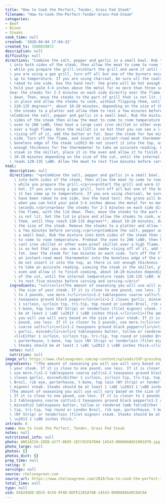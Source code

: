 ```yaml
---
title: "How to Cook the Perfect, Tender, Grass Fed Steak"
filename: "How-to-Cook-the-Perfect-Tender-Grass-Fed-Steak"
categories:
- Beef
- Bison
- Steaks
cook_time: null
created: '2020-04-04 17:04:32'
created_ts: 1586019872
description: null
difficulty: null
directions: "Combine the salt, pepper and garlic in a small bowl. Rub the mixture\
  \ into both sides of the steak, then allow the meat to come to room temperature\
  \ while you prepare the grill.\n\nStart the grill and warm it until it is hot. If\
  \ you are using a gas grill, turn off all but one of the burners once it has come\
  \ up to temperature. If you are using charcoal, be sure all the coals have been\
  \ raked to one side. Use the hand test: the grate will be hot enough when you can\
  \ hold your palm 3-4 inches above the metal for no more than three seconds.\n\n\
  Sear the steaks for 2-3 minutes on each side directly over the flame, with the lid\
  \ down. Then, move the steaks to the part of grill that is not lit. Set the lid\
  \ in place and allow the steaks to cook, without flipping them, until they reach\
  \ 120-135 degrees**, about 10-20 minutes, depending on the size of the steak. Remove\
  \ the steaks to a platter and allow them to rest a few minutes before serving.\n\
  \nCombine the salt, pepper and garlic in a small bowl. Rub the mixture into both\
  \ sides of the steak then allow the meat to come to room temperature. Preheat the\
  \ oven to 200 \xB0, then heat a large cast iron skillet or other oven-proof skillet\
  \ over a high flame. Once the skillet is so hot that you can see a little smoke\
  \ rising off of it, add the butter or fat. Sear the steak for two minutes on each\
  \ side. Turn off the flame, and insert an instant-read meat thermometer into the\
  \ boneless edge of the steak \u2013 do not insert it into the top, as there is not\
  \ enough thickness for the thermometer to take an accurate reading. Leaving the\
  \ steak in the skillet, place it in the oven and allow it to finish cooking, about\
  \ 10-20 minutes depending on the size of the cut, until the internal temperature\
  \ reads 120-135 \xB0. Allow the meat to rest five minutes before carving and serving."
html:
  description: null
  directions: "<p>Combine the salt, pepper and garlic in a small bowl. Rub the mixture\
    \ into both sides of the steak, then allow the meat to come to room temperature\
    \ while you prepare the grill.</p>\n<p>Start the grill and warm it until it is\
    \ hot. If you are using a gas grill, turn off all but one of the burners once\
    \ it has come up to temperature. If you are using charcoal, be sure all the coals\
    \ have been raked to one side. Use the hand test: the grate will be hot enough\
    \ when you can hold your palm 3-4 inches above the metal for no more than three\
    \ seconds.</p>\n<p>Sear the steaks for 2-3 minutes on each side directly over\
    \ the flame, with the lid down. Then, move the steaks to the part of grill that\
    \ is not lit. Set the lid in place and allow the steaks to cook, without flipping\
    \ them, until they reach 120-135 degrees**, about 10-20 minutes, depending on\
    \ the size of the steak. Remove the steaks to a platter and allow them to rest\
    \ a few minutes before serving.</p>\n<p>Combine the salt, pepper and garlic in\
    \ a small bowl. Rub the mixture into both sides of the steak then allow the meat\
    \ to come to room temperature. Preheat the oven to 200 \xB0, then heat a large\
    \ cast iron skillet or other oven-proof skillet over a high flame. Once the skillet\
    \ is so hot that you can see a little smoke rising off of it, add the butter or\
    \ fat. Sear the steak for two minutes on each side. Turn off the flame, and insert\
    \ an instant-read meat thermometer into the boneless edge of the steak \u2013\
    \ do not insert it into the top, as there is not enough thickness for the thermometer\
    \ to take an accurate reading. Leaving the steak in the skillet, place it in the\
    \ oven and allow it to finish cooking, about 10-20 minutes depending on the size\
    \ of the cut, until the internal temperature reads 120-135 \xB0. Allow the meat\
    \ to rest five minutes before carving and serving.</p>\n"
  ingredients: "<ul>\n<li>(The amount of seasoning you will use will vary based on\
    \ the size of your steak. If it is close to one pound, use less. If it is closer\
    \ to 2 pounds, use more.)</li>\n<li>1-2 tablespoons coarse salt</li>\n<li>1-2\
    \ teaspoons ground black pepper</li>\n<li>1-2 cloves garlic, minced</li>\n<li>Either\
    \ 1 sirloin, sirloin tip, tri-tip, top round or London Broil, rib eye, porterhouse,\
    \ t-bone, top loin (NY Strip) or tenderloin (filet mignon) steak. Steaks should\
    \ be at least 1 \xBC \u2013 1 \xBD inches thick.</li>\n<li>(The amount of seasoning\
    \ you will use will vary based on the size of your steak. If it is close to one\
    \ pound, use less. If it is closer to 2 pounds, use more.)</li>\n<li>1-2 tablespoons\
    \ coarse salt</li>\n<li>1-2 teaspoons ground black pepper</li>\n<li>1-2 cloves\
    \ garlic, minced</li>\n<li>2 tablespoons butter, tallow or rendered lamb fat</li>\n\
    <li>Either 1 sirloin, sirloin tip, tri-tip, top round or London Broil, rib eye,\
    \ porterhouse, t-bone, top loin (NY Strip) or tenderloin (filet mignon) steak.\
    \ Steaks should be at least 1 \xBC \u2013 1 \xBD inches thick.</li>\n</ul>\n"
  notes: null
  nutrition: null
image_url: https://www.chelseagreen.com/wp-content/uploads/CGP-grasshopper-370_cmyk-1027x600.png
ingredients: "(The amount of seasoning you will use will vary based on the size of\
  \ your steak. If it is close to one pound, use less. If it is closer to 2 pounds,\
  \ use more.)\n1-2 tablespoons coarse salt\n1-2 teaspoons ground black pepper\n1-2\
  \ cloves garlic, minced\nEither 1 sirloin, sirloin tip, tri-tip, top round or London\
  \ Broil, rib eye, porterhouse, t-bone, top loin (NY Strip) or tenderloin (filet\
  \ mignon) steak. Steaks should be at least 1 \xBC \u2013 1 \xBD inches thick.\n\
  (The amount of seasoning you will use will vary based on the size of your steak.\
  \ If it is close to one pound, use less. If it is closer to 2 pounds, use more.)\n\
  1-2 tablespoons coarse salt\n1-2 teaspoons ground black pepper\n1-2 cloves garlic,\
  \ minced\n2 tablespoons butter, tallow or rendered lamb fat\nEither 1 sirloin, sirloin\
  \ tip, tri-tip, top round or London Broil, rib eye, porterhouse, t-bone, top loin\
  \ (NY Strip) or tenderloin (filet mignon) steak. Steaks should be at least 1 \xBC\
  \ \u2013 1 \xBD inches thick."
intrash: 0
name: How to Cook the Perfect, Tender, Grass Fed Steak
notes: null
nutritional_info: null
photo: ABE1A316-2DEB-4277-B685-1ECC91FA78A8-14543-00000A0A51001070.jpg
photo_large: null
photos: []
photos_dict: {}
prep_time: null
rating: 0
servings: null
source: chelseagreen.com
source_url: https://www.chelseagreen.com/2018/how-to-cook-the-perfect-tender-grassfed-steak/
total_time: null
type: null
uid: 84A294DD-8DCE-4C44-9FAD-DDFE22A5A76B-14543-00000A0A40C84C6A
---
```

